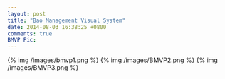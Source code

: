 ```yaml
---
layout: post
title: "Bao Management Visual System"
date: 2014-08-03 16:38:25 +0800
comments: true
BMVP Pic: 
---
```

{% img /images/bmvp1.png %}
{% img /images/BMVP2.png %}
{% img /images/BMVP3.png %}
